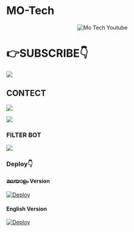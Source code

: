 # MO-Tech

<p align="center">
<img src="https://telegra.ph/file/99f34c15f9a1d86986fac.jpg" alt="Mo Tech Youtube">

# 👉SUBSCRIBE👇

<a href="https://youtube.com/channel/UCmGBpXoM-OEm-FacOccVKgQ"><img src="https://img.shields.io/badge/SUBSCRIBE%20MY-CHANNEL-red.svg?logo=Youtube"></a>

## CONTECT

<a href="https://www.instagram.com/motech._"><img src="https://img.shields.io/badge/FOLLOW%20ON-INSTAGRAM-red.svg?logo=INSTAGRAM"></a>


<a href="https://telegram.dog/mo_Tech_youtube"><img src="https://img.shields.io/badge/FOLLOW%20ON-TELEGRAM-red.svg?logo=TELEGRAM"></a>


### FILTER BOT

<a href="https://telegram.dog/Filters_Ro_Bot"><img src="https://img.shields.io/badge/USE%20FULL-BOT-red.svg?logo=TELEGRAM"></a>

### Deploy👇

#### മലയാളം Version

[![Deploy](https://www.herokucdn.com/deploy/button.svg)](https://heroku.com/deploy?template=https://github.com/Mo-Tech-Muhammed/Filter-Malayalam)

#### English Version

[![Deploy](https://www.herokucdn.com/deploy/button.svg)](https://heroku.com/deploy?template=https://github.com/Mo-Tech-Muhammed/Filter-English)




